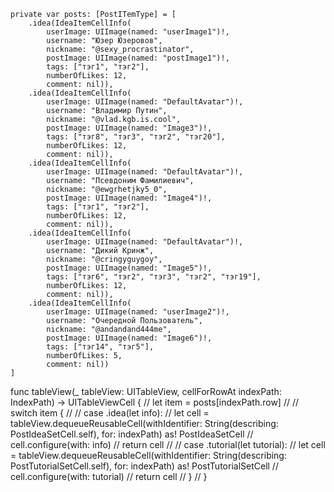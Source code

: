     private var posts: [PostITemType] = [
        .idea(IdeaItemCellInfo(
            userImage: UIImage(named: "userImage1")!,
            username: "Юзер Юзеровов",
            nickname: "@sexy_procrastinator",
            postImage: UIImage(named: "postImage1")!,
            tags: ["тэг1", "тэг2"],
            numberOfLikes: 12,
            comment: nil)),
        .idea(IdeaItemCellInfo(
            userImage: UIImage(named: "DefaultAvatar")!,
            username: "Владимир Путин",
            nickname: "@vlad.kgb.is.cool",
            postImage: UIImage(named: "Image3")!,
            tags: ["тэг8", "тэг3", "тэг2", "тэг20"],
            numberOfLikes: 12,
            comment: nil)),
        .idea(IdeaItemCellInfo(
            userImage: UIImage(named: "DefaultAvatar")!,
            username: "Псевдоним Фамилиевич",
            nickname: "@ewgrhetjky5_0",
            postImage: UIImage(named: "Image4")!,
            tags: ["тэг1", "тэг2"],
            numberOfLikes: 12,
            comment: nil)),
        .idea(IdeaItemCellInfo(
            userImage: UIImage(named: "DefaultAvatar")!,
            username: "Дикий Кринж",
            nickname: "@cringyguygoy",
            postImage: UIImage(named: "Image5")!,
            tags: ["тэг6", "тэг2", "тэг3", "тэг2", "тэг19"],
            numberOfLikes: 12,
            comment: nil)),
        .idea(IdeaItemCellInfo(
            userImage: UIImage(named: "userImage2")!,
            username: "Очередной Пользователь",
            nickname: "@andandand444me",
            postImage: UIImage(named: "Image6")!,
            tags: ["тэг14", "тэг5"],
            numberOfLikes: 5,
            comment: nil))
    ]







  func tableView(_ tableView: UITableView, cellForRowAt indexPath: IndexPath) -> UITableViewCell {
//        let item = posts[indexPath.row]
//
//        switch item {
//
//        case .idea(let info):
//            let cell = tableView.dequeueReusableCell(withIdentifier: String(describing: PostIdeaSetCell.self), for: indexPath) as! PostIdeaSetCell
//            cell.configure(with: info)
//            return cell
//
//        case .tutorial(let tutorial):
//            let cell = tableView.dequeueReusableCell(withIdentifier: String(describing: PostTutorialSetCell.self), for: indexPath) as! PostTutorialSetCell
//            cell.configure(with: tutorial)
//            return cell
//        }
//    }

